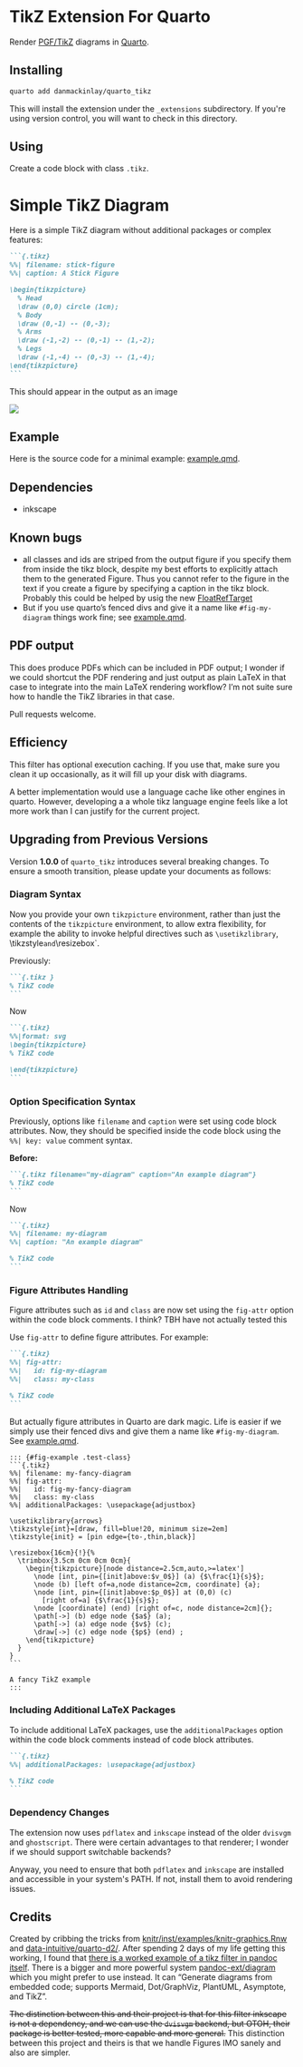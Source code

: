# TikZ Extension For Quarto

Render [PGF/TikZ](https://en.wikipedia.org/wiki/PGF/TikZ) diagrams in [Quarto](https://quarto.org/).

## Installing

```bash
quarto add danmackinlay/quarto_tikz
```

This will install the extension under the `_extensions` subdirectory.
If you're using version control, you will want to check in this directory.

## Using

Create a code block with class `.tikz`.

# Simple TikZ Diagram

Here is a simple TikZ diagram without additional packages or complex features:

````markdown
```{.tikz}
%%| filename: stick-figure
%%| caption: A Stick Figure

\begin{tikzpicture}
  % Head
  \draw (0,0) circle (1cm);
  % Body
  \draw (0,-1) -- (0,-3);
  % Arms
  \draw (-1,-2) -- (0,-1) -- (1,-2);
  % Legs
  \draw (-1,-4) -- (0,-3) -- (1,-4);
\end{tikzpicture}
```
````

This should appear in the output as an image

![](/images/stick-figure.svg)

## Example

Here is the source code for a minimal example: [example.qmd](example.qmd).

## Dependencies

* inkscape

## Known bugs

- all classes and ids are striped from the output figure if you specify them from inside the tikz block, despite my best efforts to explicitly attach them to the generated Figure.
  Thus you cannot refer to the figure in the text if you create a figure by specifying a caption in the tikz block.
  Probably this could be helped by usig the new [FloatRefTarget](https://quarto.org/docs/prerelease/1.4/lua_changes.html)
- But if you use quarto’s fenced divs and give it a name like `#fig-my-diagram` things work fine; see [example.qmd](example.qmd).


## PDF output

This does produce PDFs which can be included in PDF output; I wonder if we could shortcut the PDF rendering and just output as plain LaTeX in that case to integrate into the main LaTeX rendering workflow?
I’m not suite sure how to handle the TikZ libraries in that case.

Pull requests welcome.

## Efficiency

This filter has optional execution caching.
If you use that, make sure you clean it up occasionally, as it will fill up your disk with diagrams.

A better implementation would use a language cache like other engines in quarto.
However, developing a a whole tikz language engine feels like a lot more work than I can justify for the current project.


## Upgrading from Previous Versions

Version **1.0.0** of `quarto_tikz` introduces several breaking changes. To ensure a smooth transition, please update your documents as follows:

### Diagram Syntax

Now you provide your own `tikzpicture` environment, rather than just the contents of the `tikzpicture` environment, to allow extra flexibility, for example the ability to invoke helpful directives such as
`\usetikzlibrary`, `
`\tikzstyle` and `\resizebox`.

Previously:

````markdown
```{.tikz }
% TikZ code
```
````
Now

````markdown
```{.tikz}
%%|format: svg
\begin{tikzpicture}
% TikZ code

\end{tikzpicture}
```
````

### Option Specification Syntax

Previously, options like `filename` and `caption` were set using code block attributes.
Now, they should be specified inside the code block using the `%%| key: value` comment syntax.

**Before:**
````markdown
```{.tikz filename="my-diagram" caption="An example diagram"}
% TikZ code
```
````

Now
````markdown
```{.tikz}
%%| filename: my-diagram
%%| caption: "An example diagram"

% TikZ code
```
````

### Figure Attributes Handling

Figure attributes such as `id` and `class` are now set using the `fig-attr` option within the code block comments.
I think? TBH have not actually tested this

Use `fig-attr` to define figure attributes. For example:

````markdown
```{.tikz}
%%| fig-attr:
%%|   id: fig-my-diagram
%%|   class: my-class

% TikZ code
```
````

But actually figure attributes in Quarto are dark magic.
Life is easier if we simply use their fenced divs and give them a name like `#fig-my-diagram`.
See [example.qmd](example.qmd).

````
::: {#fig-example .test-class}
```{.tikz}
%%| filename: my-fancy-diagram
%%| fig-attr:
%%|   id: fig-my-fancy-diagram
%%|   class: my-class
%%| additionalPackages: \usepackage{adjustbox}

\usetikzlibrary{arrows}
\tikzstyle{int}=[draw, fill=blue!20, minimum size=2em]
\tikzstyle{init} = [pin edge={to-,thin,black}]

\resizebox{16cm}{!}{%
  \trimbox{3.5cm 0cm 0cm 0cm}{
    \begin{tikzpicture}[node distance=2.5cm,auto,>=latex']
      \node [int, pin={[init]above:$v_0$}] (a) {$\frac{1}{s}$};
      \node (b) [left of=a,node distance=2cm, coordinate] {a};
      \node [int, pin={[init]above:$p_0$}] at (0,0) (c)
        [right of=a] {$\frac{1}{s}$};
      \node [coordinate] (end) [right of=c, node distance=2cm]{};
      \path[->] (b) edge node {$a$} (a);
      \path[->] (a) edge node {$v$} (c);
      \draw[->] (c) edge node {$p$} (end) ;
    \end{tikzpicture}
  }
}
```

A fancy TikZ example
:::
````

### Including Additional LaTeX Packages

To include additional LaTeX packages, use the `additionalPackages` option within the code block comments instead of code block attributes.


````markdown
```{.tikz}
%%| additionalPackages: \usepackage{adjustbox}

% TikZ code
```
````

### Dependency Changes

The extension now uses `pdflatex` and `inkscape` instead of the older `dvisvgm` and `ghostscript`.
There were certain advantages to that renderer; I wonder if we should support switchable backends?

Anyway, you need to ensure that both `pdflatex` and `inkscape` are installed and accessible in your system's PATH. If not, install them to avoid rendering issues.

## Credits

Created by cribbing the tricks from [knitr/inst/examples/knitr-graphics.Rnw ](https://github.com/yihui/knitr/blob/master/R/engine.R#L348) and [data-intuitive/quarto-d2/](https://github.com/data-intuitive/quarto-d2/).
After spending 2 days of my life getting this working, I found that [there is a worked example of a tikz filter in pandoc itself](https://pandoc.org/lua-filters.html#building-images-with-tikz).
There is a bigger and more powerful system [pandoc-ext/diagram](https://github.com/pandoc-ext/diagram/tree/main) which you might prefer to use instead.
It can “Generate diagrams from embedded code; supports Mermaid, Dot/GraphViz, PlantUML, Asymptote, and TikZ”.

~~The distinction between this and their project is that for this filter inkscape is not a dependency, and we can use the `dvisvgm` backend, but OTOH, their package is better tested, more capable and more general.~~
This distinction between this project and theirs is that we handle Figures IMO sanely and also are simpler.

